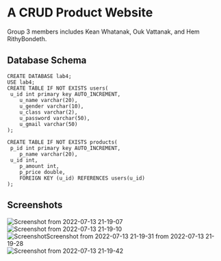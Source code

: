# A CRUD Product Website
Group 3 members includes Kean Whatanak, Ouk Vattanak, and Hem RithyBondeth.

## Database Schema
```
CREATE DATABASE lab4;
USE lab4;
CREATE TABLE IF NOT EXISTS users(
 u_id int primary key AUTO_INCREMENT,
    u_name varchar(20),
    u_gender varchar(10),
    u_class varchar(2),
    u_password varchar(50),
    u_gmail varchar(50)
);

CREATE TABLE IF NOT EXISTS products(
 p_id int primary key AUTO_INCREMENT,
    p_name varchar(20),
 u_id int,
    p_amount int, 
    p_price double,
    FOREIGN KEY (u_id) REFERENCES users(u_id)
);
```

## Screenshots

![Screenshot from 2022-07-13 21-19-07](https://user-images.githubusercontent.com/85047164/178759088-6af034d8-803c-4da6-a6c9-e9aab6419837.png)
![Screenshot from 2022-07-13 21-19-10](https://user-images.githubusercontent.com/85047164/178759363-4262c0a9-8716-46ea-bdbe-bf91428a31f5.png)
![Screenshot![Screenshot from 2022-07-13 21-19-31](https://user-images.githubusercontent.com/85047164/178759401-9b05db68-44e4-498c-8ed0-2267e2328803.png)
 from 2022-07-13 21-19-28](https://user-images.githubusercontent.com/85047164/178759377-b4149f02-3e82-42ce-a93c-619627fc14f9.png)
![Screenshot from 2022-07-13 21-19-42](https://user-images.githubusercontent.com/85047164/178759408-e8d71f9c-6f7a-4cb1-a776-79d7ef0fd425.png)
